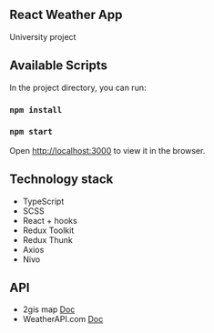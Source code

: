 ## React Weather App

University project

## Available Scripts

In the project directory, you can run:

### `npm install`
### `npm start`

Open [http://localhost:3000](http://localhost:3000) to view it in the browser.


## Technology stack

- TypeScript
- SCSS
- React + hooks
- Redux Toolkit
- Redux Thunk
- Axios
- Nivo

## API
- 2gis map [Doc](https://docs.2gis.com/ru)
- WeatherAPI.com [Doc](https://www.weatherapi.com/docs/)

